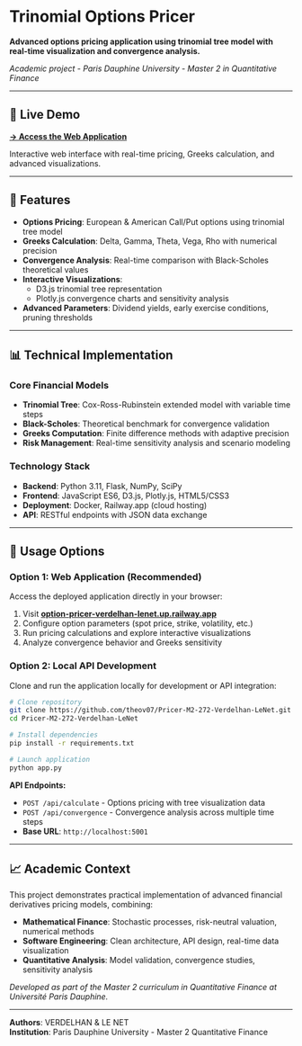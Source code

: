 # Trinomial Options Pricer

**Advanced options pricing application using trinomial tree model with real-time visualization and convergence analysis.**

*Academic project - Paris Dauphine University - Master 2 in Quantitative Finance*

---

## 🚀 Live Demo

**[→ Access the Web Application](https://option-pricer-verdelhan-lenet.up.railway.app)**

Interactive web interface with real-time pricing, Greeks calculation, and advanced visualizations.

---

## 🎯 Features

- **Options Pricing**: European & American Call/Put options using trinomial tree model
- **Greeks Calculation**: Delta, Gamma, Theta, Vega, Rho with numerical precision
- **Convergence Analysis**: Real-time comparison with Black-Scholes theoretical values
- **Interactive Visualizations**: 
  - D3.js trinomial tree representation
  - Plotly.js convergence charts and sensitivity analysis
- **Advanced Parameters**: Dividend yields, early exercise conditions, pruning thresholds

---

## 📊 Technical Implementation

### Core Financial Models
- **Trinomial Tree**: Cox-Ross-Rubinstein extended model with variable time steps
- **Black-Scholes**: Theoretical benchmark for convergence validation
- **Greeks Computation**: Finite difference methods with adaptive precision
- **Risk Management**: Real-time sensitivity analysis and scenario modeling

### Technology Stack
- **Backend**: Python 3.11, Flask, NumPy, SciPy
- **Frontend**: JavaScript ES6, D3.js, Plotly.js, HTML5/CSS3
- **Deployment**: Docker, Railway.app (cloud hosting)
- **API**: RESTful endpoints with JSON data exchange

---

## 🔬 Usage Options

### Option 1: Web Application (Recommended)
Access the deployed application directly in your browser:
1. Visit **[option-pricer-verdelhan-lenet.up.railway.app](https://option-pricer-verdelhan-lenet.up.railway.app)**
2. Configure option parameters (spot price, strike, volatility, etc.)
3. Run pricing calculations and explore interactive visualizations
4. Analyze convergence behavior and Greeks sensitivity

### Option 2: Local API Development
Clone and run the application locally for development or API integration:

```bash
# Clone repository
git clone https://github.com/theov07/Pricer-M2-272-Verdelhan-LeNet.git
cd Pricer-M2-272-Verdelhan-LeNet

# Install dependencies
pip install -r requirements.txt

# Launch application
python app.py
```

**API Endpoints:**
- `POST /api/calculate` - Options pricing with tree visualization data
- `POST /api/convergence` - Convergence analysis across multiple time steps
- **Base URL**: `http://localhost:5001`

---

## 📈 Academic Context

This project demonstrates practical implementation of advanced financial derivatives pricing models, combining:

- **Mathematical Finance**: Stochastic processes, risk-neutral valuation, numerical methods
- **Software Engineering**: Clean architecture, API design, real-time data visualization
- **Quantitative Analysis**: Model validation, convergence studies, sensitivity analysis

*Developed as part of the Master 2 curriculum in Quantitative Finance at Université Paris Dauphine.*

---

**Authors**: VERDELHAN & LE NET  
**Institution**: Paris Dauphine University - Master 2 Quantitative Finance
